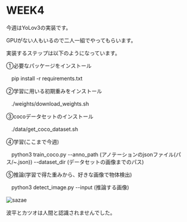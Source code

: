 # WEEK4


今週はYoLov3の実装です。


GPUがない人もいるので二人一組でやってもらいます。


実装するステップは以下のようになっています。


①必要なパッケージをインストール


　pip install -r requirements.txt


②学習に用いる初期重みをインストール


　./weights/download_weights.sh
 
 
③cocoデータセットのインストール


　./data/get_coco_dataset.sh



④学習(ここまで今週)


　python3 train_coco.py --anno_path (アノテーションのjsonファイル(パス/~.json)) --dataset_dir (データセットの画像までのパス) 


⑤推論(学習で得た重みから、好きな画像で物体検出)


　python3 detect_image.py --input (推論する画像) 
　
 
![sazae](https://user-images.githubusercontent.com/85509359/173790445-a59e5751-096d-4491-b0bd-12cec7cea5bb.jpeg)
　
 
 波平とカツオは人間と認識されませんでした。
